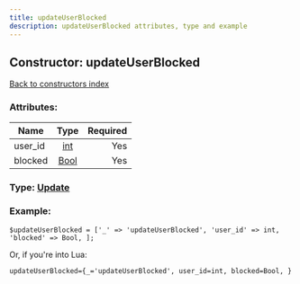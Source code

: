 ```yaml
---
title: updateUserBlocked
description: updateUserBlocked attributes, type and example
---
```

## Constructor: updateUserBlocked  
[Back to constructors index](index.md)



### Attributes:

| Name     |    Type       | Required |
|----------|:-------------:|---------:|
|user\_id|[int](../types/int.md) | Yes|
|blocked|[Bool](../types/Bool.md) | Yes|



### Type: [Update](../types/Update.md)


### Example:

```
$updateUserBlocked = ['_' => 'updateUserBlocked', 'user_id' => int, 'blocked' => Bool, ];
```  

Or, if you're into Lua:  


```
updateUserBlocked={_='updateUserBlocked', user_id=int, blocked=Bool, }

```



